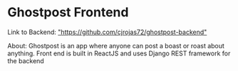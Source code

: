 <h1>Ghostpost Frontend</h1>
<p>Link to Backend: <a href="https://github.com/cjrojas72/ghostpost-backend">"https://github.com/cjrojas72/ghostpost-backend"</a></p>

<p>About: Ghostpost is an app where anyone can post a boast or roast about anything. Front end is built in ReactJS and uses Django REST framework for the backend </p>

